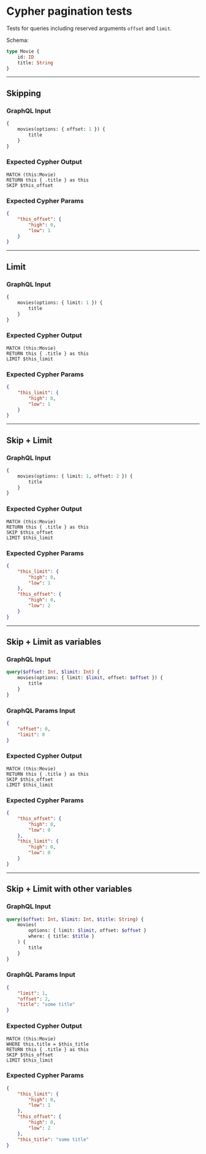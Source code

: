 # Cypher pagination tests

Tests for queries including reserved arguments `offset` and `limit`.

Schema:

```graphql
type Movie {
    id: ID
    title: String
}
```

---

## Skipping

### GraphQL Input

```graphql
{
    movies(options: { offset: 1 }) {
        title
    }
}
```

### Expected Cypher Output

```cypher
MATCH (this:Movie)
RETURN this { .title } as this
SKIP $this_offset
```

### Expected Cypher Params

```json
{
    "this_offset": {
        "high": 0,
        "low": 1
    }
}
```

---

## Limit

### GraphQL Input

```graphql
{
    movies(options: { limit: 1 }) {
        title
    }
}
```

### Expected Cypher Output

```cypher
MATCH (this:Movie)
RETURN this { .title } as this
LIMIT $this_limit
```

### Expected Cypher Params

```json
{
    "this_limit": {
        "high": 0,
        "low": 1
    }
}
```

---

## Skip + Limit

### GraphQL Input

```graphql
{
    movies(options: { limit: 1, offset: 2 }) {
        title
    }
}
```

### Expected Cypher Output

```cypher
MATCH (this:Movie)
RETURN this { .title } as this
SKIP $this_offset
LIMIT $this_limit
```

### Expected Cypher Params

```json
{
    "this_limit": {
        "high": 0,
        "low": 1
    },
    "this_offset": {
        "high": 0,
        "low": 2
    }
}
```

---

## Skip + Limit as variables

### GraphQL Input

```graphql
query($offset: Int, $limit: Int) {
    movies(options: { limit: $limit, offset: $offset }) {
        title
    }
}
```

### GraphQL Params Input

```json
{
    "offset": 0,
    "limit": 0
}
```

### Expected Cypher Output

```cypher
MATCH (this:Movie)
RETURN this { .title } as this
SKIP $this_offset
LIMIT $this_limit
```

### Expected Cypher Params

```json
{
    "this_offset": {
        "high": 0,
        "low": 0
    },
    "this_limit": {
        "high": 0,
        "low": 0
    }
}
```

---

## Skip + Limit with other variables

### GraphQL Input

```graphql
query($offset: Int, $limit: Int, $title: String) {
    movies(
        options: { limit: $limit, offset: $offset }
        where: { title: $title }
    ) {
        title
    }
}
```

### GraphQL Params Input

```json
{
    "limit": 1,
    "offset": 2,
    "title": "some title"
}
```

### Expected Cypher Output

```cypher
MATCH (this:Movie)
WHERE this.title = $this_title
RETURN this { .title } as this
SKIP $this_offset
LIMIT $this_limit
```

### Expected Cypher Params

```json
{
    "this_limit": {
        "high": 0,
        "low": 1
    },
    "this_offset": {
        "high": 0,
        "low": 2
    },
    "this_title": "some title"
}
```
